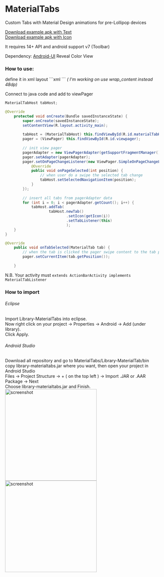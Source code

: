 MaterialTabs
============

Custom Tabs with Material Design animations for pre-Lollipop devices

[Download example apk with Text](https://raw.github.com/neokree/MaterialTabs/master/Sample-MaterialTab/bin/Sample-MaterialTab.apk)<br>
[Download example apk with Icon](https://raw.github.com/neokree/MaterialTabs/master/Sample-MaterialTabWithIcons/bin/Sample-MaterialTab.apk)

It requires 14+ API and android support v7 (Toolbar)

Dependency: [Android-UI](https://github.com/markushi/android-ui) Reveal Color View

<h3>How to use:</h3>
define it in xml layout
```xml
<!-- for Text Tabs -->
<it.neokree.materialtabs.MaterialTabHost
        android:id="@+id/materialTabHost"
        android:layout_width="match_parent"
        android:layout_height="48dp" >
<!-- for icon tabs --> 
<it.neokree.materialtabs.MaterialTabHost
        android:id="@+id/materialTabHost"
        android:layout_width="match_parent"
        android:layout_height="48dp"
        app:hasIcons="true" >
```
<em>( I'm working on use wrap_content instead 48dp)</em>

Connect to java code and add to viewPager
```java
MaterialTabHost tabHost;

@Override
	protected void onCreate(Bundle savedInstanceState) {
		super.onCreate(savedInstanceState);
		setContentView(R.layout.activity_main);
		
		tabHost = (MaterialTabHost) this.findViewById(R.id.materialTabHost);
		pager = (ViewPager) this.findViewById(R.id.viewpager);
		
		// init view pager
		pagerAdapter = new ViewPagerAdapter(getSupportFragmentManager());
		pager.setAdapter(pagerAdapter);
		pager.setOnPageChangeListener(new ViewPager.SimpleOnPageChangeListener() {
            @Override
            public void onPageSelected(int position) {
            	// when user do a swipe the selected tab change
                tabHost.setSelectedNavigationItem(position);
            }
        });
		
		// insert all tabs from pagerAdapter data
		for (int i = 0; i < pagerAdapter.getCount(); i++) {
            tabHost.addTab(
                    tabHost.newTab() 
                            .setIcon(getIcon(i))
                            .setTabListener(this)
                            );
    }
}

@Override
	public void onTabSelected(MaterialTab tab) {
		// when the tab is clicked the pager swipe content to the tab position
		pager.setCurrentItem(tab.getPosition());
		
	}
```

N.B. Your activity must <code>extends ActionBarActivity implements MaterialTabListener</code>

<h3>How to import</h3>
<h6>Eclipse </h6>
Import Library-MaterialTabs into eclipse. <br>
Now right click on your project -> Properties -> Android -> Add (under library).<br>
Click Apply.
<h6>Android Studio</h6>
Download all repository and go to MaterialTabs/Library-MaterialTab/bin<br>
copy library-materialtabs.jar where you want, then open your project in Android Studio<br>
Files -> Project Structure -> + ( on the top left ) -> Import .JAR or .AAR Package -> Next<br>
Choose library-materialtabs.jar and Finish.<br>


<img src="https://raw.github.com/neokree/MaterialTabs/master/screen.png" alt="screenshot" width="300px" height="auto" />
<img src="https://raw.github.com/neokree/MaterialTabs/master/screen-icon.png" alt="screenshot" width="300px" height="auto" />



